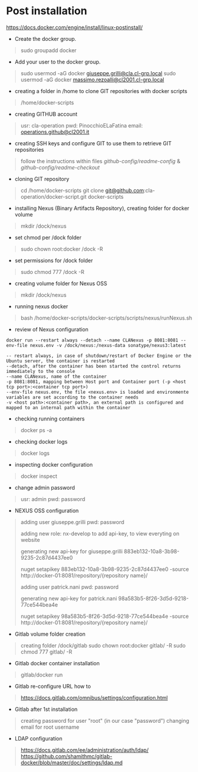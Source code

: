 # Post installation

https://docs.docker.com/engine/install/linux-postinstall/

- Create the docker group.

> sudo groupadd docker

- Add your user to the docker group.

> sudo usermod -aG docker giuseppe.grilli@cla.cl-grp.local
> sudo usermod -aG docker massimo.rezoalli@cl2001.cl-grp.local

- creating a folder in /home to clone GIT repositories with docker scripts
> /home/docker-scripts

- creating GITHUB account
> usr:      cla-operation
> pwd:      PinocchioELaFatina
> email:    operations.github@cl2001.it

- creating SSH keys and configure GIT to use them to retrieve GIT repositories
> follow the instructions within files _github-config/readme-config_ & _github-config/readme-checkout_

- cloning GIT repository
> cd /home/docker-scripts
> git clone git@github.com:cla-operation/docker-script.git docker-scripts

- installing Nexus (Binary Artifacts Repository), creating folder for docker volume
> mkdir /dock/nexus

- set chmod per /dock folder
> sudo chown root:docker /dock -R

- set permissions for /dock folder
> sudo chmod 777 /dock -R

- creating volume folder for Nexus OSS
> mkdir /dock/nexus
 
- running nexus docker
> bash /home/docker-scripts/docker-scripts/scripts/nexus/runNexus.sh

- review of Nexus configuration
```
docker run --restart always --detach --name CLANexus -p 8081:8081 --env-file nexus.env -v /dock/nexus:/nexus-data sonatype/nexus3:latest

-- restart always, in case of shutdown/restart of Docker Engine or the Ubuntu server, the container is restarted
--detach, after the container has been started the control returns immediately to the console
--name CLANexus, name of the container
-p 8081:8081, mapping between Host port and Container port (-p <host tcp port>:<container tcp port>)
--env-file nexus.env, the file <nexus.env> is loaded and environmente variables are set according to the container needs
-v <host path>:<container path>, an external path is configured and mapped to an internal path within the container
```

- checking running containers
> docker ps -a

- checking docker logs
> docker logs <Container Id>

- inspecting docker configuration
> docker inspect <Container Id> 

- change admin password
> usr: admin
> pwd: password

- NEXUS OSS configuration
> adding user giuseppe.grilli
> pwd: password
> 
> adding new role: nx-develop
> to add api-key, to view everyting on website
> 
> generating new api-key for giuseppe.grilli
> 883eb132-10a8-3b98-9235-2c87d4437ee0
> 
> nuget setapikey 883eb132-10a8-3b98-9235-2c87d4437ee0 -source http://docker-01:8081/repository/{repository name}/
> 
> adding user patrick.nani
> pwd: password
> 
> generating new api-key for patrick.nani
> 98a583b5-8f26-3d5d-9218-77ce544bea4e
> 
> nuget setapikey 98a583b5-8f26-3d5d-9218-77ce544bea4e -source http://docker-01:8081/repository/{repository name}/

- Gitlab volume folder creation
> creating folder /dock/gitlab
> sudo chown root:docker gitlab/ -R
> sudo chmod 777 gitlab/ -R

- Gitlab docker container installation
> gitlab/docker run

- Gitlab re-configure URL how to
> https://docs.gitlab.com/omnibus/settings/configuration.html

- Gitlab after 1st installation
> creating password for user "root" (in our case "password")
> changing email for root username

- LDAP configuration
> https://docs.gitlab.com/ee/administration/auth/ldap/
> https://github.com/shamithmc/gitlab-docker/blob/master/doc/settings/ldap.md